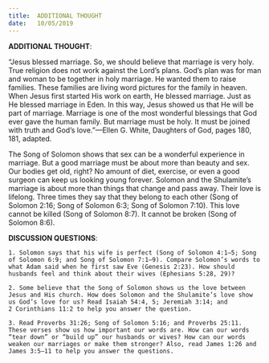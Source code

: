 ```yaml
---
title:  ADDITIONAL THOUGHT
date:   10/05/2019
---
```




**ADDITIONAL THOUGHT**: 

“Jesus blessed marriage. So, we should believe that marriage is very holy. True religion does not work against the Lord’s plans. God’s plan was for man and woman to be together in holy marriage. He wanted them to raise families. These families are living word pictures for the family in heaven. When Jesus first started His work on earth, He blessed marriage. Just as He blessed marriage in Eden. In this way, Jesus showed us that He will be part of marriage. Marriage is one of the most wonderful blessings that God ever gave the human family. But marriage must be holy. It must be joined with truth and God’s love.”—Ellen G. White, Daughters of God, pages 180, 181, adapted. 

The Song of Solomon shows that sex can be a wonderful experience in marriage. But a good marriage must be about more than beauty and sex. Our bodies get old, right? No amount of diet, exercise, or even a good surgeon can keep us looking young forever. Solomon and the Shulamite’s marriage is about more than things that change and pass away. Their love is lifelong. Three times they say that they belong to each other (Song of Solomon 2:16; Song of Solomon 6:3; Song of Solomon 7:10). This love cannot be killed (Song of Solomon 8:7). It cannot be broken (Song of Solomon 8:6).

**DISCUSSION QUESTIONS**:

`1. Solomon says that his wife is perfect (Song of Solomon 4:1–5; Song of Solomon 6:9; and Song of Solomon 7:1–9). Compare Solomon’s words to what Adam said when he first saw Eve (Genesis 2:23). How should husbands feel and think about their wives (Ephesians 5:28, 29)?`

`2. Some believe that the Song of Solomon shows us the love between Jesus and His church. How does Solomon and the Shulamite’s love show us God’s love for us? Read Isaiah 54:4, 5; Jeremiah 3:14; and 2 Corinthians 11:2 to help you answer the question.`

`3. Read Proverbs 31:26; Song of Solomon 5:16; and Proverbs 25:11. These verses show us how important our words are. How can our words “tear down” or “build up” our husbands or wives? How can our words weaken our marriages or make them stronger? Also, read James 1:26 and James 3:5–11 to help you answer the questions.`
